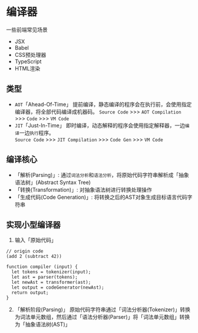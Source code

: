 # 编译器
一些前端常见场景
- JSX
- Babel
- CSS预处理器
- TypeScript
- HTML渲染
## 类型
- `AOT`「Ahead-Of-Time」
提前编译，静态编译的程序会在执行前，会使用指定编译器，将全部代码编译成机器码。
`Source Code` >>> `AOT Compilation` >>> `Code` >>> `VM Code`   
- `JIT`「Just-In-Time」
即时编译，动态解释的程序会使用指定解释器，一边`编译`一边`执行`程序。   
`Source Code` >>> `JIT Compilation` >>> `Code Gen` >>> `VM Code`
## 编译核心
- 「解析(Parsing)」:
通过`词法分析`和`语法分析`，将原始代码字符串解析成「抽象语法树」(Abstract Syntax Tree)
- 「转换(Transformation)」:
对抽象语法树进行转换处理操作
- 「生成代码(Code Generation)」:
将转换之后的AST对象生成目标语言代码字符串
## 实现小型编译器
1. 输入「原始代码」
```
// origin code 
(add 2 (subtract 42))
```

```
function compiler (input) {
  let tokens = tokenizer(input);
  let ast = parser(tokens);
  let newAst = transformer(ast);
  let output = codeGenerator(newAst);
  return output;
}
```
2. 「解析阶段(Parsing)」
原始代码字符串通过「词法分析器(Tokenizer)」转换为词法单元数组，然后通过「语法分析器(Parser)」将「词法单元数组」转换为「抽象语法树(AST)」